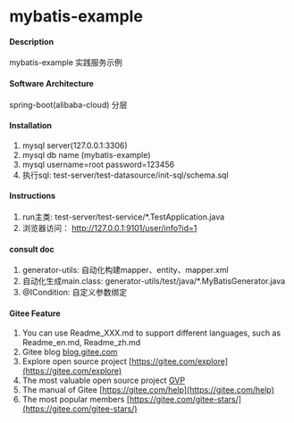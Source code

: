 # mybatis-example

#### Description
mybatis-example 实践服务示例

#### Software Architecture
spring-boot(alibaba-cloud) 分层

#### Installation

1.  mysql server(127.0.0.1:3306)
2.  mysql db name (mybatis-example)
3.  mysql username=root  password=123456
4.  执行sql:   test-server/test-datasource/init-sql/schema.sql

#### Instructions

1.  run主类: test-server/test-service/*.TestApplication.java
2.  浏览器访问：  http://127.0.0.1:9101/user/info?id=1

#### consult doc

1.  generator-utils:   自动化构建mapper、entity、mapper.xml
2.  自动化生成main.class: generator-utils/test/java/*.MyBatisGenerator.java
3.  @ICondition:  自定义参数绑定


#### Gitee Feature

1.  You can use Readme\_XXX.md to support different languages, such as Readme\_en.md, Readme\_zh.md
2.  Gitee blog [blog.gitee.com](https://blog.gitee.com)
3.  Explore open source project [https://gitee.com/explore](https://gitee.com/explore)
4.  The most valuable open source project [GVP](https://gitee.com/gvp)
5.  The manual of Gitee [https://gitee.com/help](https://gitee.com/help)
6.  The most popular members  [https://gitee.com/gitee-stars/](https://gitee.com/gitee-stars/)
